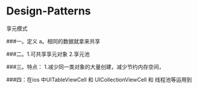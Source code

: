 # Design-Patterns
享元模式

###一。定义
a。相同的数据就拿来共享

###二。1.可共享享元对象 2.享元池

###三。特点： 1.减少同一类对象的大量创建，减少节约内存空间，


###四：在ios 中UITableViewCell 和 UICollectionViewCell 和 线程池等运用到
